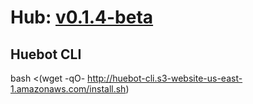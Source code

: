 # Hub: [v0.1.4-beta](https://github.com/huebot-iot/hub-runner/releases/latest)

## Huebot CLI
bash <(wget -qO- http://huebot-cli.s3-website-us-east-1.amazonaws.com/install.sh)
